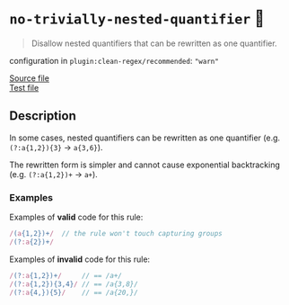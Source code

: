# `no-trivially-nested-quantifier` :wrench:

> Disallow nested quantifiers that can be rewritten as one quantifier.

configuration in `plugin:clean-regex/recommended`: `"warn"`

<!-- prettier-ignore -->
[Source file](https://github.com/RunDevelopment/eslint-plugin-clean-regex/blob/master/lib/rules/no-trivially-nested-quantifier.ts) <br> [Test file](https://github.com/RunDevelopment/eslint-plugin-clean-regex/blob/master/tests/lib/rules/no-trivially-nested-quantifier.ts)

## Description

In some cases, nested quantifiers can be rewritten as one quantifier (e.g.
`(?:a{1,2}){3}` -> `a{3,6}`).

The rewritten form is simpler and cannot cause exponential backtracking (e.g.
`(?:a{1,2})+` -> `a+`).

### Examples

Examples of **valid** code for this rule:

<!-- prettier-ignore -->
```js
/(a{1,2})+/  // the rule won't touch capturing groups
/(?:a{2})+/
```

Examples of **invalid** code for this rule:

<!-- prettier-ignore -->
```js
/(?:a{1,2})+/     // == /a+/
/(?:a{1,2}){3,4}/ // == /a{3,8}/
/(?:a{4,}){5}/    // == /a{20,}/
```

